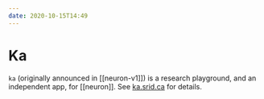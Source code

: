 ```yaml
---
date: 2020-10-15T14:49
---
```


# Ka

`ka` (originally announced in [[neuron-v1]]) is a research playground, and an independent app, for [[neuron]]. See [ka.srid.ca](https://ka.srid.ca/) for details.
